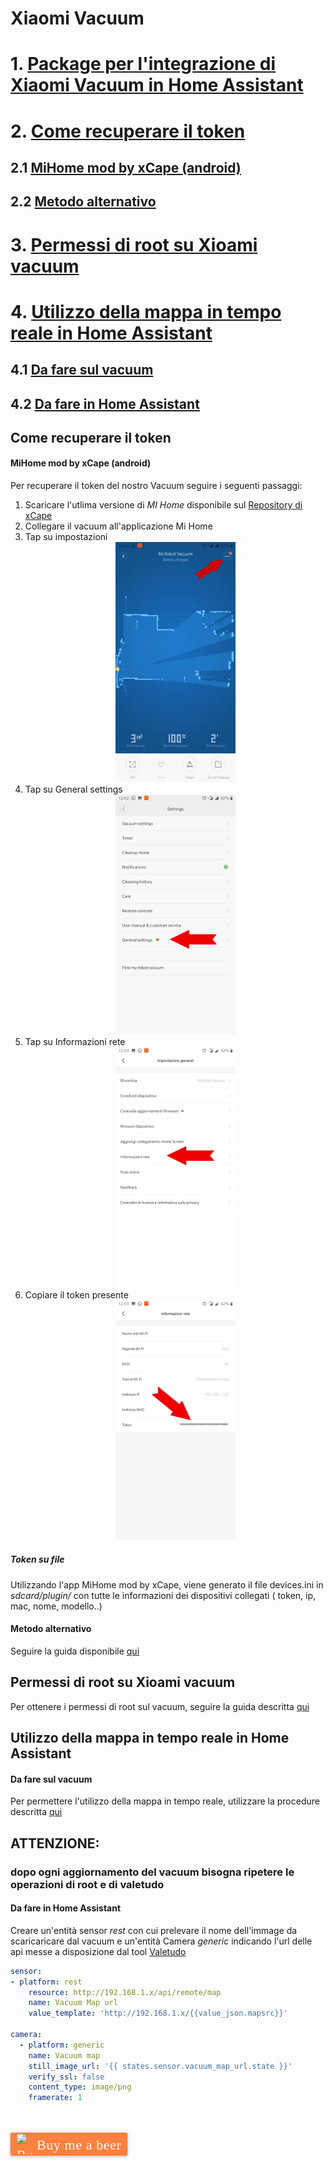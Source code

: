 # Xiaomi Vacuum

# 1. [Package per l'integrazione di Xiaomi Vacuum in Home Assistant](PACKAGE.md)
# 2. [Come recuperare il token](#Come-recuperare-il-token)
## 2.1 [MiHome mod by xCape (android)](#MiHome-mod-by-xCape-android)
## 2.2 [Metodo alternativo](#Metodo-alternativo)
# 3. [Permessi di root su Xioami vacuum](#Permessi-di-root-su-Xioami-vacuum)
# 4. [Utilizzo della mappa in tempo reale in Home Assistant](#Utilizzo-della-mappa-in-tempo-reale-in-Home-Assistant)
## 4.1 [Da fare sul vacuum](#Da-fare-sul-vacuum)
## 4.2 [Da fare in Home Assistant](#Da-fare-in-Home-Assistant)

## Come recuperare il token
#### MiHome mod by xCape (android)
Per recuperare il token del nostro Vacuum seguire i seguenti passaggi:
1. Scaricare l'utlima versione di _MI Home_ disponibile sul [Repository di xCape](https://t.me/xCrepository)
2. Collegare il vacuum all'applicazione Mi Home
3. Tap su impostazioni<div style="text-align:center"><img src="guida/map.jpg" width="40%"></div>
4. Tap su General settings<div style="text-align:center"><img src="guida/settings.jpg" width="40%"></div>
5. Tap su Informazioni rete<div style="text-align:center"><img src="guida/general.jpg" width="40%"></div>
6. Copiare il token presente<div style="text-align:center"><img src="guida/network.jpg" width="40%"></div>
##### Token su file
Utilizzando l'app MiHome mod by xCape, viene generato il file devices.ini in _sdcard/plugin/_ con tutte le informazioni dei dispositivi collegati ( token, ip, mac, nome, modello..)

#### Metodo alternativo
Seguire la guida disponibile [qui](https://www.home-assistant.io/components/vacuum.xiaomi_miio/#retrieving-the-access-token)

## Permessi di root su Xioami vacuum
Per ottenere i permessi di root sul vacuum, seguire la guida descritta [qui](https://github.com/dgiese/dustcloud/wiki/VacuumRobots-manual-update-root-Howto)

## Utilizzo della mappa in tempo reale in Home Assistant
#### Da fare sul vacuum
Per permettere l'utilizzo della mappa in tempo reale, utilizzare la procedure descritta [qui](https://github.com/Hypfer/Valetudo/blob/master/README.md)

## ATTENZIONE:
### dopo ogni aggiornamento del vacuum bisogna ripetere le operazioni di root e di valetudo



#### Da fare in Home Assistant
Creare un'entità sensor _rest_ con cui prelevare il nome dell'immage da scaricaricare dal vacuum e un'entità Camera _generic_ indicando l'url delle api messe a disposizione dal tool [Valetudo](#Da-fare-sul-vacuum)
```yaml
sensor:
- platform: rest
    resource: http://192.168.1.x/api/remote/map
    name: Vacuum Map url
    value_template: 'http://192.168.1.x/{{value_json.mapsrc}}'

camera:
  - platform: generic
    name: Vacuum map
    still_image_url: '{{ states.sensor.vacuum_map_url.state }}'
    verify_ssl: false
    content_type: image/png
    framerate: 1
```

</br>
</br>
<style>.bmc-button img{width: 27px !important;margin-bottom: 1px !important;box-shadow: none !important;border: none !important;vertical-align: middle !important;}.bmc-button{line-height: 36px !important;height:37px !important;text-decoration: none !important;display:inline-flex !important;color:#FFFFFF !important;background-color:#FF813F !important;border-radius: 3px !important;border: 1px solid transparent !important;padding: 1px 9px !important;font-size: 22px !important;letter-spacing: 0.6px !important;box-shadow: 0px 1px 2px rgba(190, 190, 190, 0.5) !important;-webkit-box-shadow: 0px 1px 2px 2px rgba(190, 190, 190, 0.5) !important;margin: 0 auto !important;font-family:'Cookie', cursive !important;-webkit-box-sizing: border-box !important;box-sizing: border-box !important;-o-transition: 0.3s all linear !important;-webkit-transition: 0.3s all linear !important;-moz-transition: 0.3s all linear !important;-ms-transition: 0.3s all linear !important;transition: 0.3s all linear !important;}.bmc-button:hover, .bmc-button:active, .bmc-button:focus {-webkit-box-shadow: 0px 1px 2px 2px rgba(190, 190, 190, 0.5) !important;text-decoration: none !important;box-shadow: 0px 1px 2px 2px rgba(190, 190, 190, 0.5) !important;opacity: 0.85 !important;color:#FFFFFF !important;}</style><link href="https://fonts.googleapis.com/css?family=Cookie" rel="stylesheet"><a class="bmc-button" target="_blank" href="https://www.buymeacoffee.com/Gazzolinho"><img src="https://www.buymeacoffee.com/assets/img/BMC-btn-logo.svg" alt="Buy me a beer"><span style="margin-left:5px">Buy me a beer</span></a>